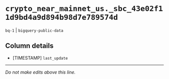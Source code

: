 # `crypto_near_mainnet_us._sbc_43e02f11d9bd4a9d894b98d7e789574d`
`bq-1` | `bigquery-public-data`

## Column details
* [TIMESTAMP] `last_update`

-------------------------------------------------------------------------------
*Do not make edits above this line.*
